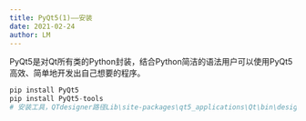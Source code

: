 ```yaml
---
title: PyQt5(1)——安装
date: 2021-02-24
author: LM
---
```


PyQt5是对Qt所有类的Python封装，结合Python简洁的语法用户可以使用PyQt5高效、简单地开发出自己想要的程序。

```python
pip install PyQt5
pip install PyQt5-tools
# 安装工具，QTdesigner路径Lib\site-packages\qt5_applications\Qt\bin\designer.exe
```

